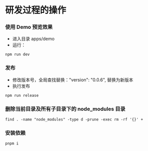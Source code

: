 # 研发过程的操作

### 使用 Demo 预览效果

- 进入目录 apps/demo
- 运行：

```shell
npm run dev
```

### 发布

- 修改版本号，全局查找替换："version": "0.0.6", 替换为新版本
- 执行发布

```shell
npm run release
```

### 删除当前目录及所有子目录下的 node_modules 目录

```shell
find . -name "node_modules" -type d -prune -exec rm -rf '{}' +
```

### 安装依赖

```shell
pnpm i
```
